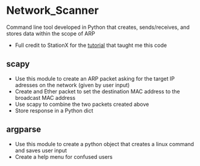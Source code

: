 # Network_Scanner
Command line tool developed in Python that creates, sends/receives, and stores data within the scope of ARP 

- Full credit to StationX for the [tutorial](https://courses.stationx.net/p/the-complete-python-for-hacking-and-cyber-security-bundle) that taught me this code 

## scapy 
- Use this module to create an ARP packet asking for the target IP adresses on the network (given by user input)
- Create and Ether packet to set the destination MAC address to the broadcast MAC address
- Use scapy to combine the two packets created above 
- Store response in a Python dict

## argparse
- Use this module to create a python object that creates a linux command and saves user input
- Create a help menu for confused users 
